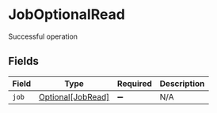 # JobOptionalRead

Successful operation


## Fields

| Field                                               | Type                                                | Required                                            | Description                                         |
| --------------------------------------------------- | --------------------------------------------------- | --------------------------------------------------- | --------------------------------------------------- |
| `job`                                               | [Optional[JobRead]](../../models/shared/jobread.md) | :heavy_minus_sign:                                  | N/A                                                 |